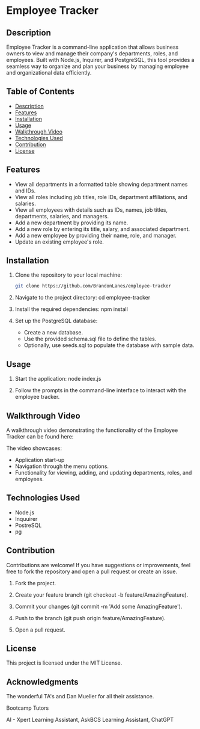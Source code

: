 # Employee Tracker

## Description

Employee Tracker is a command-line application that allows business owners to view and manage their company's departments, roles, and employees. Built with Node.js, Inquirer, and PostgreSQL, this tool provides a seamless way to organize and plan your business by managing employee and organizational data efficiently.

## Table of Contents
- [Description](#description)
- [Features](#features)
- [Installation](#installation)
- [Usage](#usage)
- [Walkthrough Video](#walkthrough-video)
- [Technologies Used](#technologies-used)
- [Contribution](#contribution)
- [License](#license)

## Features
- View all departments in a formatted table showing department names and IDs.
- View all roles including job titles, role IDs, department affiliations, and salaries.
- View all employees with details such as IDs, names, job titles, departments, salaries, and managers.
- Add a new department by providing its name.
- Add a new role by entering its title, salary, and associated department.
- Add a new employee by providing their name, role, and manager.
- Update an existing employee's role.

## Installation
1. Clone the repository to your local machine:
   ```bash
   git clone https://github.com/BrandonLanes/employee-tracker

2. Navigate to the project directory:
   cd employee-tracker

3. Install the required dependencies:
   npm install

4. Set up the PostgreSQL database:
   - Create a new database.
   - Use the provided schema.sql file to define the tables.
   - Optionally, use seeds.sql to populate the database with sample data.

## Usage
1. Start the application:
   node index.js

2. Follow the prompts in the command-line interface to interact with the employee tracker.

## Walkthrough Video
A walkthrough video demonstrating the functionality of the Employee Tracker can be found here: 

The video showcases:
   - Application start-up
   - Navigation through the menu options.
   - Functionality for viewing, adding, and updating departments, roles, and employees.

## Technologies Used
   - Node.js
   - Inquuirer
   - PostreSQL
   - pg

## Contribution
Contributions are welcome! If you have suggestions or improvements, feel free to fork the repository and open a pull request or create an issue.

   1. Fork the project.

   2. Create your feature branch (git checkout -b feature/AmazingFeature).

   3. Commit your changes (git commit -m 'Add some AmazingFeature').

   4. Push to the branch (git push origin feature/AmazingFeature).

   5. Open a pull request.

## License
This project is licensed under the MIT License.

## Acknowledgments
The wonderful TA's and Dan Mueller for all their assistance.

Bootcamp Tutors 

AI - Xpert Learning Assistant, AskBCS Learning Assistant, ChatGPT
